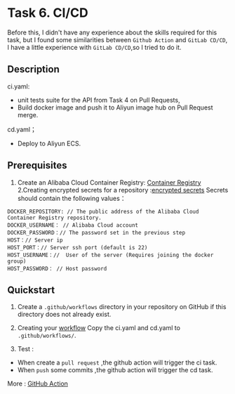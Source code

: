 # Task 6. CI/CD


Before this, I didn't have any experience about the skills required for this task, but I found some similarities between `Github Action` and `GitLab CD/CD`, I have a little experience with `GitLab CD/CD`,so I tried to do it.

## Description
ci.yaml:
- unit tests suite for the API from Task 4 on Pull Requests,
- Build docker image and push it to Aliyun image hub on Pull Request merge.

cd.yaml；
- Deploy to Aliyun ECS.

## Prerequisites

1. Create an Alibaba Cloud Container Registry: [Container Registry](https://cr.console.aliyun.com/cn-shanghai/instances)
2.Creating encrypted secrets for a repository :[encrypted secrets](https://docs.github.com/en/actions/security-guides/encrypted-secrets)
Secrets should contain the following values：
```
DOCKER_REPOSITORY: // The public address of the Alibaba Cloud Container Registry repository.
DOCKER_USERNAME： // Alibaba Cloud account
DOCKER_PASSWORD：// The password set in the previous step
HOST：// Server ip
HOST_PORT：// Server ssh port (default is 22)
HOST_USERNAME：//  User of the server (Requires joining the docker group)
HOST_PASSWORD： // Host password
```
## Quickstart
1. Create a `.github/workflows` directory in your repository on GitHub if this directory does not already exist.


2. Creating your [workflow](https://docs.github.com/en/actions/quickstart)
Copy the ci.yaml and cd.yaml to `.github/workflows/`.

3. Test :
- When create a `pull request` ,the github action will trigger the ci task.
- When `push` some commits ,the github action will trigger the cd task.



More : [GitHub Action](https://docs.github.com/en/actions)


